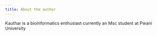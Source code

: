 ```yaml
---
title: About the author
---
```


Kauthar is a bioinformatics enthusiast currently an Msc student at Pwani University
